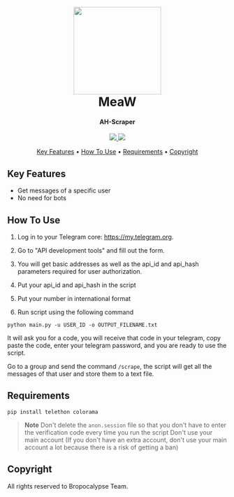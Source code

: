 
<h1 align="center">
  <br>
  <img src="https://w7.pngwing.com/pngs/431/275/png-transparent-discord-emoji-emote-twitch-internet-bot-emoji-purple-face-head.png" width="200">
  <br>
  MeaW
  <br>
</h1>

<h4 align="center">AH-Scraper </h4>

<p align="center">
  <a href="">
    <img src="https://img.shields.io/badge/os-windows-blue.svg?maxAge=2592000&amp;style=flat"
         >
  </a>
  <a href=""><img src="https://img.shields.io/badge/version-1.0-red.svg?maxAge=2592000&amp;style=flat"></a>
</p>

<p align="center">
  <a href="#key-features">Key Features</a> •
  <a href="#how-to-use">How To Use</a> •
  <a href="#Requirements">Requirements</a> •
  <a href="#Copyright">Copyright</a>
</p>


## Key Features

* Get messages of a specific user
* No need for bots

## How To Use

1. Log in to your Telegram core: https://my.telegram.org.

2. Go to "API development tools" and fill out the form.

3. You will get basic addresses as well as the api_id and api_hash parameters required for user authorization.

4. Put your api_id and api_hash in the script

5. Put your number in international format

6. Run script using the following command

`python main.py -u USER_ID -o OUTPUT_FILENAME.txt`

It will ask you for a code, you will receive that code in your telegram, copy paste the code, enter your telegram password, and you are ready to use the script.

Go to a group and send the command `/scrape`, the script will get all the messages of that user and store them to a text file.

## Requirements

`pip install telethon colorama`

> **Note**
> Don't delete the `anon.session` file so that you don't have to enter the verification code every time you run the script
> Don't use your main account (If you don't have an extra account, don't use your main account a lot because there is a risk of getting a ban)

## Copyright

All rights reserved to Bropocalypse Team.
